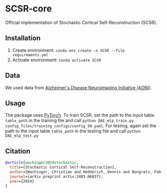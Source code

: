 # SCSR-core

Official implementation of Stochastic Cortical Self-Reconstruction (SCSR). 

## Installation

1. Create environment: `conda env create -n SCSR --file requirements.yml`
2. Activate environment: `conda activate SCSR`



## Data

We used data from [Alzheimer's Disease Neuroimaging Initiative (ADNI)](https://adni.loni.usc.edu/).

## Usage

The package uses [PyTorch](https://pytorch.org). 
To train SCSR, set the path to the input table `table_path` in the training file and call `python DAE_mlp_train.py config_files/training_configs/config_99.yaml`. 
For testing, again set the path to the input table `table_path` in the testing file and call `python DAE_mlp_test.py`


## Citation

```bibtex
@article{wachinger2024stochastic,
  title={Stochastic Cortical Self-Reconstruction},
  author={Wachinger, Christian and Hedderich, Dennis and Bongratz, Fabian},
  journal={arXiv preprint arXiv:2403.06837},
  year={2024}
}
```
